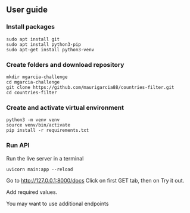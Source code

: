 ## User guide
### Install packages
```
sudo apt install git
sudo apt install python3-pip
sudo apt-get install python3-venv
```

### Create folders and download repository

```
mkdir mgarcia-challenge
cd mgarcia-challenge
git clone https://github.com/maurigarcia88/countries-filter.git
cd countries-filter
```
### Create and activate virtual environment

```
python3 -m venv venv
source venv/bin/activate
pip install -r requirements.txt
```

### Run API
Run the live server in a terminal
```
uvicorn main:app --reload
```
Go to <http://127.0.0.1:8000/docs>
Click on first GET tab, then on Try it out.

Add required values.

You may want to use additional endpoints

